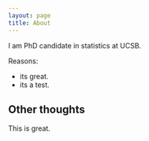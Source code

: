 ```yaml
---
layout: page
title: About
---
```


I am PhD candidate in statistics at UCSB. 

Reasons:
- its great.
- its a test.

## Other thoughts

This is great.
